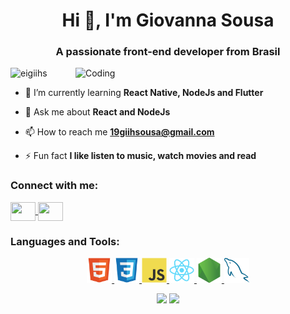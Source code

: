 <h1 align="center">Hi 👋, I'm Giovanna Sousa</h1>
<h3 align="center">A passionate front-end developer from Brasil</h3>
<img align="right" alt="Coding" width="400" src="https://i.pinimg.com/originals/48/f0/85/48f08597f57fff39e981cf8ee92d53d2.gif">
<p align="left">
  <img src="https://komarev.com/ghpvc/?username=eigiihs&label=Profile%20views&color=0e75b6&style=flat" alt="eigiihs" />
</p>

- 🌱 I’m currently learning **React Native, NodeJs and Flutter**

- 💬 Ask me about **React and NodeJs**

- 📫 How to reach me **19giihsousa@gmail.com**

- ⚡ Fun fact **I like listen to music, watch movies and read**

<h3 align="left">Connect with me:</h3>
<p align="left">
  <a href="https://www.linkedin.com/in/giovanna-sousa-263970265/" target="_blank">
    <img align="center" src="https://raw.githubusercontent.com/rahuldkjain/github-profile-readme-generator/master/src/images/icons/Social/linked-in-alt.svg" alt="" height="30" width="40" />
  </a>
  <a href="https://www.instagram.com/eigiihs/" target="_blank">
    <img align="center" src="https://raw.githubusercontent.com/rahuldkjain/github-profile-readme-generator/master/src/images/icons/Social/instagram.svg" alt="" height="30" width="40" />
  </a>
</p>

<h3 align="left">Languages and Tools:</h3>
<p align="center">
    <a href="https://www.w3schools.com/html/" target="_blank" rel="noreferrer">
    <img src="https://github.com/devicons/devicon/blob/master/icons/html5/html5-original.svg" alt="HTML5" width="40" height="40"/>
  </a>
    <a href="https://www.w3schools.com/css/" " target="_blank" rel="noreferrer">
    <img src="https://github.com/devicons/devicon/blob/master/icons/css3/css3-original.svg"alt="CSS3" width="40" height="40"/>
  </a>
    <a href="https://developer.mozilla.org/en-US/docs/Web/JavaScript" target="_blank" rel="noreferrer">
    <img src="https://raw.githubusercontent.com/devicons/devicon/master/icons/javascript/javascript-original.svg" alt="javascript" width="40" height="40"/>
  </a>
  <a href="https://react.dev/" target="_blank" rel="noreferrer">
    <img src="https://github.com/devicons/devicon/blob/master/icons/react/react-original.svg" alt="react" width="40" height="40"/>
  </a>
    <a href="https://nodejs.org" target="_blank" rel="noreferrer">
    <img src="https://github.com/devicons/devicon/blob/master/icons/nodejs/nodejs-original.svg" alt="nodejs" width="40" height="40"/>
  </a>
  <a href="https://www.mysql.com/" target="_blank" rel="noreferrer">
    <img src="https://github.com/devicons/devicon/blob/master/icons/mysql/mysql-original.svg" alt="mysql" width="40" height="40"/>
  </a>
</p>

<div align="center">
  <img width="49%" src="https://github-readme-stats.vercel.app/api?username=eigiihs&show_icons=true&theme=github_dark&include_all_commits=true&count_private=true"/>
  <img width="38%" src="https://github-readme-stats.vercel.app/api/top-langs/?username=eigiihs&layout=compact&langs_count=7&theme=github_dark"/>
</div>
